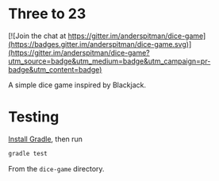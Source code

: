 # Three to 23

[![Join the chat at https://gitter.im/anderspitman/dice-game](https://badges.gitter.im/anderspitman/dice-game.svg)](https://gitter.im/anderspitman/dice-game?utm_source=badge&utm_medium=badge&utm_campaign=pr-badge&utm_content=badge)

A simple dice game inspired by Blackjack.

# Testing
[Install Gradle](https://docs.gradle.org/current/userguide/installation.html),
then run

```bash
gradle test
```

From the `dice-game` directory.
